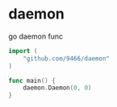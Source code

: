 daemon
======

go daemon func

```go
import (
    "github.com/9466/daemon"
)

func main() {
    daemon.Daemon(0, 0)
}
```
